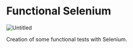 # Functional Selenium


![Untitled](https://github.com/weillercarvalho/functionalSelenium/assets/99501431/92b9687a-37a7-41f5-92f7-c662d21bfb08)



Creation of some functional tests with Selenium.
